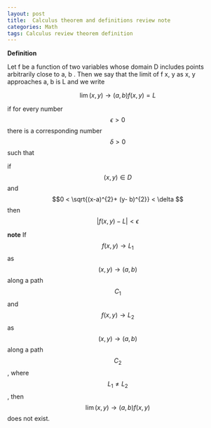 ```yaml
---
layout: post
title:  Calculus theorem and definitions review note
categories: Math
tags: Calculus review theorem definition 
---
```


**Definition** 

Let f be a function of two variables whose domain D includes points arbitrarily close to  a, b . Then we say that the limit of f  x, y  as  x, y  approaches  a, b  is L and we write





$$\lim{(x,y) \to (a,b)} f (x, y)=L$$ 

if for every number $$ \epsilon > 0$$ there is a corresponding number $$ \delta > 0$$ such that

if  $$(x,y) \in D$$ and $$0 < \sqrt{(x-a)^{2}+ (y- b)^{2}} < \delta  $$ then $$ \vert f(x,y)-L \vert < \epsilon $$   


**note**
If $$f(x,y) \to L_{1}$$ as $$ (x,y) \to (a,b)$$ along a path $$C_{1}$$ and $$f(x,y) \to L_{2}$$ as
 $$(x,y) \to (a, b)$$  along a path $$C_{2}$$, where $$L_{1} \neq L_{2}$$, then $$\lim{(x, y) \to (a, b)} f( x,y)$$  does not exist.